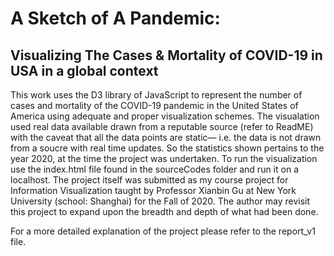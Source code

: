 # A Sketch of A Pandemic:
## Visualizing The Cases & Mortality of COVID-19 in USA in a global context
This work uses the D3 library of JavaScript to represent the number of cases and mortality of the COVID-19 pandemic in the United States of America using adequate and proper visualization schemes. The visualation used real data available drawn from a reputable source (refer to ReadME) with the caveat that all the data points are static— i.e. the data is not drawn from a soucre with real time updates. So the statistics shown pertains to the year 2020, at the time the project was undertaken. To run the visualization use the index.html file found in the sourceCodes folder and run it on a localhost. The project itself was submitted as my course project for Information Visualization taught by Professor Xianbin Gu at New York University (school: Shanghai) for the Fall of 2020. The author may revisit this project to expand upon the breadth and depth of what had been done.

For a more detailed explanation of the project please refer to the report_v1 file. 
